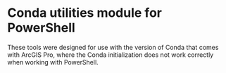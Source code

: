 # Conda utilities module for PowerShell

These tools were designed for use with the version of Conda that comes with ArcGIS Pro, where the Conda initialization does not work correctly when working with PowerShell.
